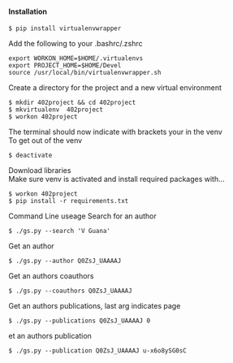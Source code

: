 #### Installation  
    $ pip install virtualenvwrapper  

Add the following to your .bashrc/.zshrc  
```
export WORKON_HOME=$HOME/.virtualenvs  
export PROJECT_HOME=$HOME/Devel  
source /usr/local/bin/virtualenvwrapper.sh  
```
Create a directory for the project and a new virtual environment  
```
$ mkdir 402project && cd 402project   
$ mkvirtualenv  402project  
$ workon 402project  
```

The terminal should now indicate with brackets your in the venv  
To get out of the venv  
```
$ deactivate   
```

Download libraries  
Make sure venv is activated and install required packages with...   
```
$ workon 402project  
$ pip install -r requirements.txt  
```

Command Line useage
Search for an author  
```
$ ./gs.py --search 'V Guana'
```

Get an author
```
$ ./gs.py --author Q0ZsJ_UAAAAJ
```

Get an authors coauthors  
```
$ ./gs.py --coauthors Q0ZsJ_UAAAAJ
```

Get an authors publications, last arg indicates page  
```
$ ./gs.py --publications Q0ZsJ_UAAAAJ 0
```

et an authors publication   
```
$ ./gs.py --publication Q0ZsJ_UAAAAJ u-x6o8ySG0sC
```
